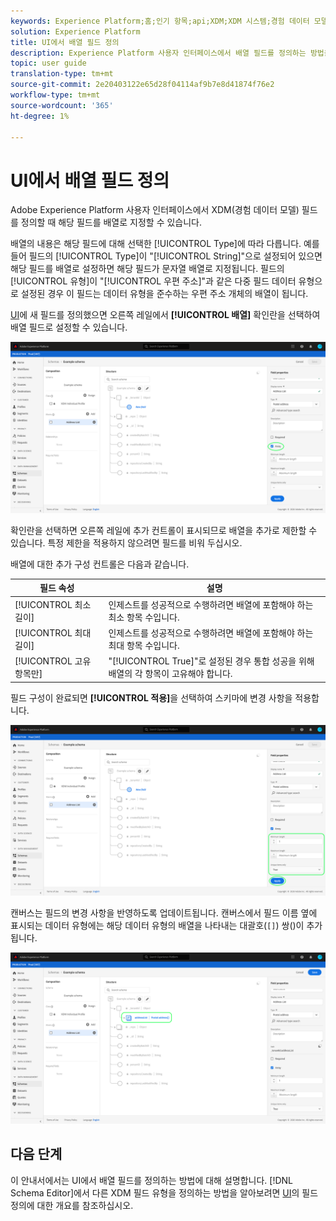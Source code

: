 ```yaml
---
keywords: Experience Platform;홈;인기 항목;api;XDM;XDM 시스템;경험 데이터 모델;ui;작업 영역;배열;field;home;popular topics;api;XDM system;experience data model;ui;workspace;array;field;
solution: Experience Platform
title: UI에서 배열 필드 정의
description: Experience Platform 사용자 인터페이스에서 배열 필드를 정의하는 방법을 알아봅니다.
topic: user guide
translation-type: tm+mt
source-git-commit: 2e20403122e65d28f04114af9b7e8d41874f76e2
workflow-type: tm+mt
source-wordcount: '365'
ht-degree: 1%

---
```



# UI에서 배열 필드 정의

Adobe Experience Platform 사용자 인터페이스에서 XDM(경험 데이터 모델) 필드를 정의할 때 해당 필드를 배열로 지정할 수 있습니다.

배열의 내용은 해당 필드에 대해 선택한 [!UICONTROL Type]에 따라 다릅니다. 예를 들어 필드의 [!UICONTROL Type]이 &quot;[!UICONTROL String]&quot;으로 설정되어 있으면 해당 필드를 배열로 설정하면 해당 필드가 문자열 배열로 지정됩니다. 필드의 [!UICONTROL 유형]이 &quot;[!UICONTROL 우편 주소]&quot;과 같은 다중 필드 데이터 유형으로 설정된 경우 이 필드는 데이터 유형을 준수하는 우편 주소 개체의 배열이 됩니다.

[UI](./overview.md#define)에 새 필드를 정의했으면 오른쪽 레일에서 **[!UICONTROL 배열]** 확인란을 선택하여 배열 필드로 설정할 수 있습니다.

![](../../images/ui/fields/special/array.png)

확인란을 선택하면 오른쪽 레일에 추가 컨트롤이 표시되므로 배열을 추가로 제한할 수 있습니다. 특정 제한을 적용하지 않으려면 필드를 비워 두십시오.

배열에 대한 추가 구성 컨트롤은 다음과 같습니다.

| 필드 속성 | 설명 |
| --- | --- |
| [!UICONTROL 최소 길이] | 인제스트를 성공적으로 수행하려면 배열에 포함해야 하는 최소 항목 수입니다. |
| [!UICONTROL 최대 길이] | 인제스트를 성공적으로 수행하려면 배열에 포함해야 하는 최대 항목 수입니다. |
| [!UICONTROL 고유 항목만] | &quot;[!UICONTROL True]&quot;로 설정된 경우 통합 성공을 위해 배열의 각 항목이 고유해야 합니다. |

필드 구성이 완료되면 **[!UICONTROL 적용]**&#x200B;을 선택하여 스키마에 변경 사항을 적용합니다.

![](../../images/ui/fields/special/array-config.png)

캔버스는 필드의 변경 사항을 반영하도록 업데이트됩니다. 캔버스에서 필드 이름 옆에 표시되는 데이터 유형에는 해당 데이터 유형의 배열을 나타내는 대괄호(`[]`) 쌍()이 추가됩니다.

![](../../images/ui/fields/special/array-applied.png)

## 다음 단계

이 안내서에서는 UI에서 배열 필드를 정의하는 방법에 대해 설명합니다. [!DNL Schema Editor]에서 다른 XDM 필드 유형을 정의하는 방법을 알아보려면 [UI](./overview.md#special)의 필드 정의에 대한 개요를 참조하십시오.
